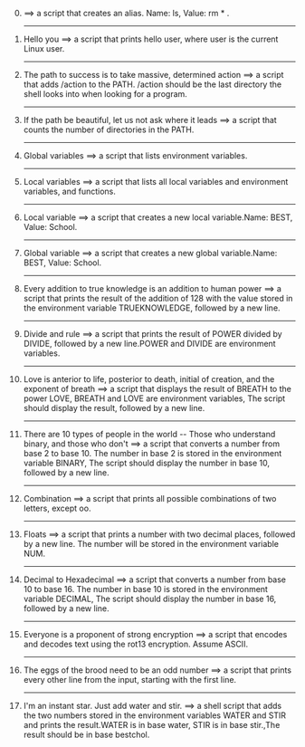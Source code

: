 0. <o> ==> a script that creates an alias. Name: ls, Value: rm * .<hr>
1. Hello you ==> a script that prints hello user, where user is the current Linux user.<hr>
2. The path to success is to take massive, determined action ==> a script that adds /action to the PATH. /action should be the last directory the shell looks into when looking for a program.<hr>
3. If the path be beautiful, let us not ask where it leads ==> a script that counts the number of directories in the PATH.<hr>
4. Global variables ==> a script that lists environment variables.<hr>
5. Local variables ==> a script that lists all local variables and environment variables, and functions.<hr>
6. Local variable ==> a script that creates a new local variable.Name: BEST, Value: School.<hr>
7. Global variable ==> a script that creates a new global variable.Name: BEST, Value: School.<hr>
8. Every addition to true knowledge is an addition to human power ==> a script that prints the result of the addition of 128 with the value stored in the environment variable TRUEKNOWLEDGE, followed by a new line.<hr>
9. Divide and rule ==> a script that prints the result of POWER divided by DIVIDE, followed by a new line.POWER and DIVIDE are environment variables.<hr>
10. Love is anterior to life, posterior to death, initial of creation, and the exponent of breath ==> a script that displays the result of BREATH to the power LOVE, BREATH and LOVE are environment variables, The script should display the result, followed by a new line.<hr>
11. There are 10 types of people in the world -- Those who understand binary, and those who don't ==> a script that converts a number from base 2 to base 10. The number in base 2 is stored in the environment variable BINARY, The script should display the number in base 10, followed by a new line.<hr>
12. Combination ==> a script that prints all possible combinations of two letters, except oo.<hr>
13. Floats ==> a script that prints a number with two decimal places, followed by a new line. The number will be stored in the environment variable NUM.<hr>
14. Decimal to Hexadecimal ==> a script that converts a number from base 10 to base 16. The number in base 10 is stored in the environment variable DECIMAL, The script should display the number in base 16, followed by a new line.<hr>
15. Everyone is a proponent of strong encryption ==> a script that encodes and decodes text using the rot13 encryption. Assume ASCII.<hr>
16. The eggs of the brood need to be an odd number ==> a script that prints every other line from the input, starting with the first line.<hr>
17. I'm an instant star. Just add water and stir. ==> a shell script that adds the two numbers stored in the environment variables WATER and STIR and prints the result.WATER is in base water, STIR is in base stir.,The result should be in base bestchol.
